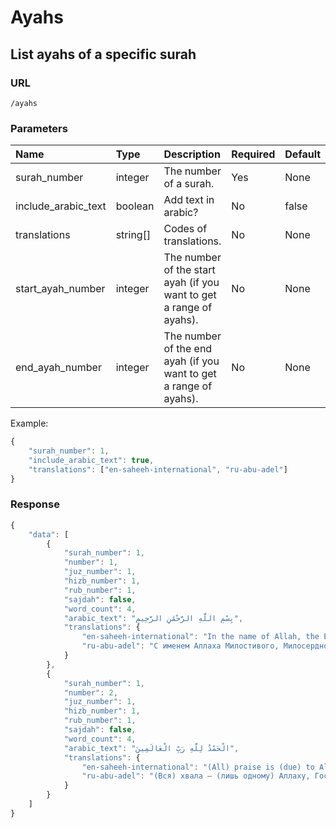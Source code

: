 # Ayahs

## List ayahs of a specific surah

### URL

```text
/ayahs
```

### Parameters

| Name | Type | Description | Required | Default |
| :--- | :--- | :--- | :--- | :--- |
| surah\_number | integer | The number of a surah. | Yes | None |
| include\_arabic\_text | boolean | Add text in arabic? | No | false |
| translations | string\[\] | Codes of translations. | No | None |
| start\_ayah\_number | integer | The number of the start ayah \(if you want to get a range of ayahs\). | No | None |
| end\_ayah\_number | integer | The number of the end ayah \(if you want to get a range of ayahs\). | No | None |

Example:

```javascript
{
    "surah_number": 1,
    "include_arabic_text": true,
    "translations": ["en-saheeh-international", "ru-abu-adel"]
}
```

### Response

```javascript
{
    "data": [
        {
            "surah_number": 1,
            "number": 1,
            "juz_number": 1,
            "hizb_number": 1,
            "rub_number": 1,
            "sajdah": false,
            "word_count": 4,
            "arabic_text": "بِسْمِ اللَّهِ الرَّحْمَٰنِ الرَّحِيمِ",
            "translations": {
                "en-saheeh-international": "In the name of Allah, the Entirely Merciful, the Especially Merciful.",
                "ru-abu-adel": "С именем Аллаха Милостивого, Милосердного!"
            }
        },
        {
            "surah_number": 1,
            "number": 2,
            "juz_number": 1,
            "hizb_number": 1,
            "rub_number": 1,
            "sajdah": false,
            "word_count": 4,
            "arabic_text": "الْحَمْدُ لِلَّهِ رَبِّ الْعَالَمِينَ",
            "translations": {
                "en-saheeh-international": "(All) praise is (due) to Allah, Lord of the worlds -",
                "ru-abu-adel": "(Вся) хвала – (лишь одному) Аллаху, Господу миров [Господу всех творений],\n"
            }
        }
    ]
}
```

